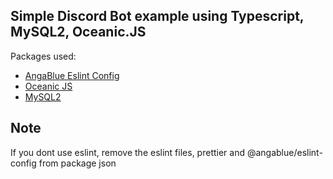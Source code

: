 
## Simple Discord Bot example using Typescript, MySQL2, Oceanic.JS

Packages used: 
- [AngaBlue Eslint Config](https://github.com/AngaBlue/eslint-config)
- [Oceanic JS](https://github.com/OceanicJS/Oceanic)
- [MySQL2](https://github.com/sidorares/node-mysql2)

## Note

If you dont use eslint, remove the eslint files, prettier and @angablue/eslint-config from package json
